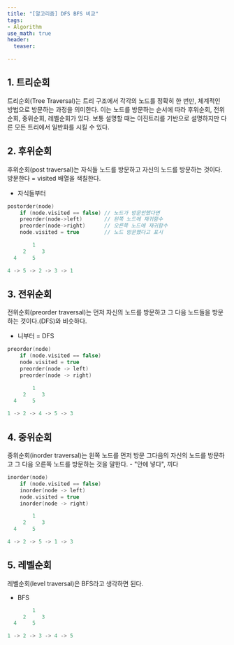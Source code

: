 ```yaml
---
title: "[알고리즘] DFS BFS 비교"
tags: 
- Algorithm
use_math: true
header: 
  teaser: 

---
```



## 1. 트리순회
트리순회(Tree Traversal)는 트리 구조에서 각각의 노드를 정확히 한 번만, 체계적인 방법으로 방문하는 과정을 의미한다. 이는 노드를 방문하는 순서에 따라 후위순회, 전위순회, 중위순회, 레벨순회가 있다. 보통 설명할 때는 이진트리를 기반으로 설명하지만 다른 모든 트리에서 일반화를 시킬 수 있다.

## 2. 후위순회
후위순회(post traversal)는 자식들 노드를 방문하고 자신의 노드를 방문하는 것이다.
방문한다 = visited 배열을 색칠한다.
- 자식들부터
```swift
postorder(node)
    if (node.visited == false) // 노드가 방문안했다면
    preorder(node->left)       // 왼쪽 노드에 재귀함수 
    preorder(node->right)      // 오른쪽 노드에 재귀함수
    node.visited = true        // 노드 방문했다고 표시
```

``` swift
        1
     2     3
  4     5

4 -> 5 -> 2 -> 3 -> 1
```

## 3. 전위순회
전위순회(preorder traversal)는 먼저 자신의 노드를 방문하고 그 다음 노드들을 방문하는 것이다.(DFS)와 비슷하다.
- 니부터 = DFS
```swift
preorder(node)
    if (node.visited == false)
    node.visited = true
    preorder(node -> left)
    preorder(node -> right)
```

``` swift
        1
     2     3
  4     5

1 -> 2 -> 4 -> 5 -> 3
```

## 4. 중위순회
중위순회(inorder traversal)는 왼쪽 노드를 먼저 방문 그다음의 자신의 노드를 방문하고 그 다음 오른쪽 노드를 방문하는 것을 말한다. - "안에 넣다", 끼다
```swift
inorder(node)
    if (node.visited == false)
    inorder(node -> left)
    node.visited = true
    inorder(node -> right)
```

``` swift
        1
     2     3
  4     5

4 -> 2 -> 5 -> 1 -> 3
```

## 5. 레벨순회
레벨순회(level traversal)은 BFS라고 생각하면 된다.
- BFS
``` swift
        1
     2     3
  4     5

1 -> 2 -> 3 -> 4 -> 5
```